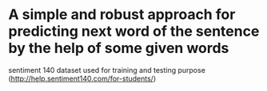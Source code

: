 # A simple and robust approach for predicting next word of the sentence by the help of some given words
sentiment 140 dataset used for training and testing purpose
(http://help.sentiment140.com/for-students/)
